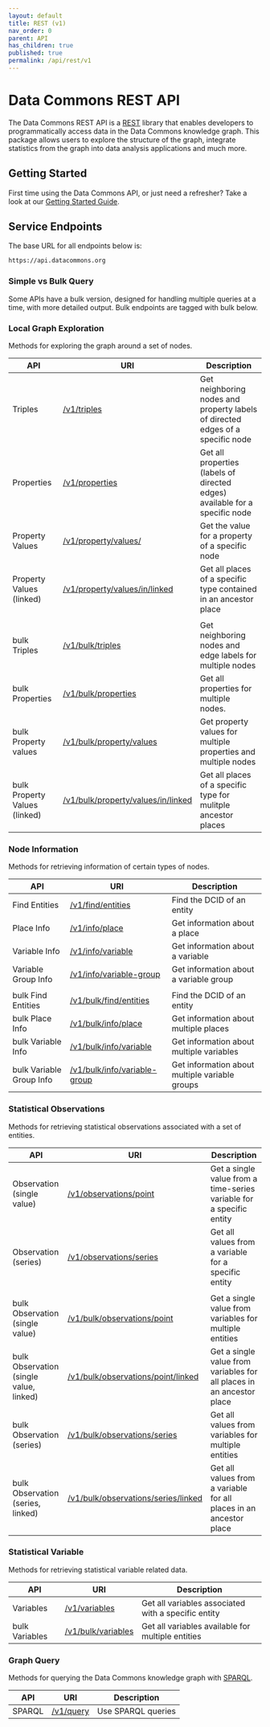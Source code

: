 ```yaml
---
layout: default
title: REST (v1)
nav_order: 0
parent: API
has_children: true
published: true
permalink: /api/rest/v1
---
```


# Data Commons REST API

The Data Commons REST API is a
[REST](https://en.wikipedia.org/wiki/Representational_state_transfer) library
that enables developers to programmatically access data in the Data Commons
knowledge graph. This package allows users to explore the structure of the
graph, integrate statistics from the graph into data analysis applications and
much more.

## Getting Started

First time using the Data Commons API, or just need a refresher? Take a look at
our [Getting Started Guide](/api/rest/v1/getting_started).

## Service Endpoints

The base URL for all endpoints below is:

```bash
https://api.datacommons.org
```

### Simple vs Bulk Query

Some APIs have a bulk version, designed for handling multiple queries at a time,
with more detailed output. Bulk endpoints are tagged with <bulk-tag>bulk</bulk-tag> below.

### Local Graph Exploration

Methods for exploring the graph around a set of nodes.

| API                                                | URI                                                                               | Description                                                                    |
| -------------------------------------------------- | --------------------------------------------------------------------------------- | ------------------------------------------------------------------------------ |
| Triples                                            | [/v1/triples](/api/rest/v1/triples)                                               | Get neighboring nodes and property labels of directed edges of a specific node |
| Properties                                         | [/v1/properties](/api/rest/v1/properties)                                         | Get all properties (labels of directed edges) available for a specific node    |
| Property Values                                    | [/v1/property/values/](/api/rest/v1/property/values)                              | Get the value for a property of a specific node                                |
| Property Values (linked)                           | [/v1/property/values/in/linked](/api/rest/v1/property/values/in/linked)           | Get all places of a specific type contained in an ancestor place               |
|                                                    |                                                                                   |                                                                                |
| <bulk-tag>bulk</bulk-tag> Triples                   | [/v1/bulk/triples](/api/rest/v1/bulk/triples)                                     | Get neighboring nodes and edge labels for multiple nodes                       |
| <bulk-tag>bulk</bulk-tag> Properties               | [/v1/bulk/properties](/api/rest/v1/bulk/properties)                               | Get all properties for multiple nodes.                                         |
| <bulk-tag>bulk</bulk-tag> Property values          | [/v1/bulk/property/values](/api/rest/v1/bulk/property/values)                     | Get property values for multiple properties and multiple nodes                 |
| <bulk-tag>bulk</bulk-tag> Property Values (linked) | [/v1/bulk/property/values/in/linked](/api/rest/v1/bulk/property/values/in/linked) | Get all places of a specific type for mulitple ancestor places                 |

### Node Information

Methods for retrieving information of certain types of nodes.

| API                                           | URI                                                                   | Description                                    |
| --------------------------------------------- | --------------------------------------------------------------------- | ---------------------------------------------- |
| Find Entities         | [/v1/find/entities](/api/rest/v1/find/entities)             | Find the DCID of an entity                     |
| Place Info                                    | [/v1/info/place](/api/rest/v1/info/place)                             | Get information about a place                  |
| Variable Info                                 | [/v1/info/variable](/api/rest/v1/info/variable)                       | Get information about a variable               |
| Variable Group Info                           | [/v1/info/variable-group](/api/rest/v1/info/variable-group)           | Get information about a variable group         |
|                                               |                                                                       |                                                |
| <bulk-tag>bulk</bulk-tag> Find Entities         | [/v1/bulk/find/entities](/api/rest/v1/bulk/find/entities)             | Find the DCID of an entity                     |
| <bulk-tag>bulk</bulk-tag> Place Info           | [/v1/bulk/info/place](/api/rest/v1/bulk/info/place)                   | Get information about multiple places          |
| <bulk-tag>bulk</bulk-tag> Variable Info        | [/v1/bulk/info/variable](/api/rest/v1/bulk/info/variable)             | Get information about multiple variables       |
| <bulk-tag>bulk</bulk-tag> Variable Group Info | [/v1/bulk/info/variable-group](/api/rest/v1/bulk/info/variable-group) | Get information about multiple variable groups |

### Statistical Observations

Methods for retrieving statistical observations associated with a set of
entities.

| API                                                          | URI                                                                                 | Description                                                           |
| ------------------------------------------------------------ | ----------------------------------------------------------------------------------- | --------------------------------------------------------------------- |
| Observation (single value)                                   | [/v1/observations/point](/api/rest/v1/observations/point)                           | Get a single value from a time-series variable for a specific entity  |
| Observation (series)                                         | [/v1/observations/series](/api/rest/v1/observations/series)                         | Get all values from a variable for a specific entity                  |
|                                                              |                                                                                     |                                                                       |
| <bulk-tag>bulk</bulk-tag> Observation (single value)         | [/v1/bulk/observations/point](/api/rest/v1/bulk/observations/point)                 | Get a single value from variables for multiple entities               |
| <bulk-tag>bulk</bulk-tag> Observation (single value, linked) | [/v1/bulk/observations/point/linked](/api/rest/v1/bulk/observations/point/linked)   | Get a single value from variables for all places in an ancestor place |
| <bulk-tag>bulk</bulk-tag> Observation (series)              | [/v1/bulk/observations/series](/api/rest/v1/bulk/observations/series)               | Get all values from variables for multiple entities                   |
| <bulk-tag>bulk</bulk-tag> Observation (series, linked)       | [/v1/bulk/observations/series/linked](/api/rest/v1/bulk/observations/series/linked) | Get all values from a variable for all places in an ancestor place    |

### Statistical Variable

Methods for retrieving statistical variable related data.

| API                                 | URI                                               | Description                                         |
| ----------------------------------- | ------------------------------------------------- | --------------------------------------------------- |
| Variables                           | [/v1/variables](/api/rest/v1/variables)           | Get all variables associated with a specific entity |
| <bulk-tag>bulk</bulk-tag> Variables | [/v1/bulk/variables](/api/rest/v1/bulk/variables) | Get all variables available for multiple entities   |

### Graph Query

Methods for querying the Data Commons knowledge graph with [SPARQL](https://www.w3.org/TR/rdf-sparql-query/).

| API    | URI                             | Description        |
| ------ | ------------------------------- | ------------------ |
| SPARQL | [/v1/query](/api/rest/v1/query) | Use SPARQL queries |
